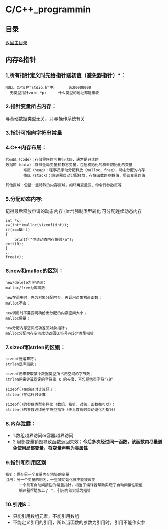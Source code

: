 # C/C++_programmin

## 目录
[返回主目录](https://github.com/NightBonsai/C-C-_programming/blob/main/README.md)

## 内存&指针

### 1.所有指针定义时先给指针赋初值（避免野指针）*：

    NULL（定义在“stdio.h”中）	    0x00000000
	  无类型指针void *p:	    什么类型的地址都能接收
	
### 2.指针变量所占内存：
与基础数据类型无关，只与操作系统有关

### 3.指针可指向字符串常量

### 4.C++内存布局：

    代码区（code）：存储程序的可执行代码，通常是只读的
    数据区（data）：存储全局变量和静态变量，包括初始化的和未初始化的变量
		    堆区（heap）：程序员手动分配释放（malloc、free），动态分配的内存
		    栈区（stack）：编译器自动分配释放，存放函数的参数值，局部变量的值
    
    其他区域：包括一些特殊的内存区域，如环境变量区、命令行参数区等

### 5.分配动态内存:
记得最后释放申请的动态内存<dr>
(int*)强制类型转化<dr>
可分配连续动态内存<dr>

    int *x;
    x=(int*)malloc(sizeof(int));
    if(x==NULL)
    {
        printf("申请动态内存失败\n");
	exit(0);
    }
    ...
    free(x);

### 6.new和malloc的区别：
		
    new/delete为关键词；
    malloc/free为库函数

    new在调用时，先为对象分配内存，再调用对象构造函数；
    malloc不会；

    new调用时不需要明确给出分配的内存空间大小；
    malloc需要；

    new分配内存空间成功返回对象指针；
    malloc分配内存空间成功返回无符号void*类型指针
		
### 7.sizeof和strlen的区别：
		
    sizeof是运算符；
    strlen是库函数；
		
    sizeof用来获取某个数据类型所占用空间的字节数；
    strlen用来计算指定的字符串 s 的长度，不包括结束字符"\0"

    sizeof()在编译时计算好了；
    strlen()在运行时计算

    sizeof()的参数类型多样化（数组，指针，对象，函数都可以）；
    strlen()的参数必须是字符型指针（传入数组时自动退化为指针）

### 8.内存泄露：
- 1.数组越界访问or容器越界访问
- 2.局部变量销毁导致函数返回失效；**今后多次经过同一函数，该函数内尽量避免使用局部变量，将变量声明为类属性**

### 9.指针和引用区别
		
    指针：保存另一个变量内存地址的变量
    引用：另一个变量的别名，一旦被初始化就不能被改变
          一个具有自动间接性的常量指针，相当于编译器帮助实现了自动间接性取值
          编译器帮助加上了 *，引用内部实现为指针

### 10.引用&：
- 只能引用数组元素，不能引用数组
- 不能定义引用的引用，所以当函数的参数为引用时，引用不能作实参
